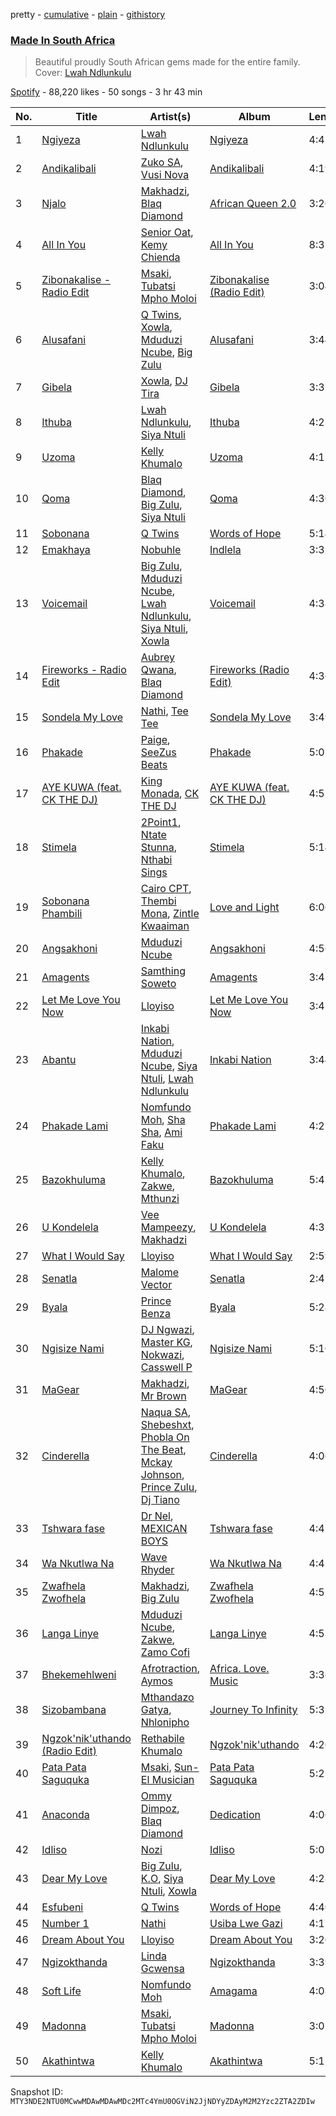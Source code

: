 pretty - [cumulative](/playlists/cumulative/37i9dQZF1DX9wXOYagay8L.md) - [plain](/playlists/plain/37i9dQZF1DX9wXOYagay8L) - [githistory](https://github.githistory.xyz/mackorone/spotify-playlist-archive/blob/main/playlists/plain/37i9dQZF1DX9wXOYagay8L)

### [Made In South Africa](https://open.spotify.com/playlist/37i9dQZF1DX9wXOYagay8L)

> Beautiful proudly South African gems made for the entire family\. Cover: <a href="https://open.spotify.com/artist/2h9NlcdGxIEnnh5aQuSeZ1?si=PU9vhObaRAGMe5mYoFDnXQ">Lwah Ndlunkulu</a>

[Spotify](https://open.spotify.com/user/spotify) - 88,220 likes - 50 songs - 3 hr 43 min

| No. | Title | Artist(s) | Album | Length |
|---|---|---|---|---|
| 1 | [Ngiyeza](https://open.spotify.com/track/3Pv1NcASIE987vF8t1VWVu) | [Lwah Ndlunkulu](https://open.spotify.com/artist/2h9NlcdGxIEnnh5aQuSeZ1) | [Ngiyeza](https://open.spotify.com/album/5S4kyrm5mTa1PK4ur0BPIR) | 4:41 |
| 2 | [Andikalibali](https://open.spotify.com/track/4AbvGdL2ZwSv1f1SzYtDMi) | [Zuko SA](https://open.spotify.com/artist/0LHMSltleAi3zHyRU8gYSt), [Vusi Nova](https://open.spotify.com/artist/0EdZov8Gv5SHN4IVF3b4m8) | [Andikalibali](https://open.spotify.com/album/5vjJ9ZSTiCJpFmcvPpkjGV) | 4:19 |
| 3 | [Njalo](https://open.spotify.com/track/7n1OBXJqXbBjCxRBDHIZmM) | [Makhadzi](https://open.spotify.com/artist/2aIcnnHTA16VbmhNJGLrGs), [Blaq Diamond](https://open.spotify.com/artist/7hdf9DSpgCpqVh03Ql1LKe) | [African Queen 2.0](https://open.spotify.com/album/57d2o9ABnFTKWX3xuYGFe9) | 3:20 |
| 4 | [All In You](https://open.spotify.com/track/75VD2d6BPTuESBrzRqD6xl) | [Senior Oat](https://open.spotify.com/artist/5cAwYPpCI9QI5V7N0mxUKw), [Kemy Chienda](https://open.spotify.com/artist/21ubOXEDOMELSW2LDxG8HK) | [All In You](https://open.spotify.com/album/0YJOAYBMM8zEhcMNHnGe95) | 8:32 |
| 5 | [Zibonakalise \- Radio Edit](https://open.spotify.com/track/2gT7Xwkd5S5xkbLfGAvMuA) | [Msaki](https://open.spotify.com/artist/5Oj5jQ98vsoHeIGqCS9Dfq), [Tubatsi Mpho Moloi](https://open.spotify.com/artist/1eraeBfwU1RwFj6LszJT65) | [Zibonakalise \(Radio Edit\)](https://open.spotify.com/album/5BeJuk03PJJtVgFuM2Yday) | 3:04 |
| 6 | [Alusafani](https://open.spotify.com/track/1BXfrEUZFDhrVahuVT3PMK) | [Q Twins](https://open.spotify.com/artist/2krUPP3nMYoF1C5WX3yB7J), [Xowla](https://open.spotify.com/artist/08ejcjfMzbGwiK9MVslxc5), [Mduduzi Ncube](https://open.spotify.com/artist/5jvlsVxfcbRVuHJ2Uv8WOh), [Big Zulu](https://open.spotify.com/artist/6sNKQgLUy4LVNEX3r1kG1A) | [Alusafani](https://open.spotify.com/album/4u56tBvuMwxuyvgE4VsnXn) | 3:44 |
| 7 | [Gibela](https://open.spotify.com/track/7h7Ygv9SuMXcuYZYNaghvj) | [Xowla](https://open.spotify.com/artist/08ejcjfMzbGwiK9MVslxc5), [DJ Tira](https://open.spotify.com/artist/4FC2wXrDWr5lLCZeAUgfVn) | [Gibela](https://open.spotify.com/album/1PJlGUGa58yCaE83Kt8zYJ) | 3:37 |
| 8 | [Ithuba](https://open.spotify.com/track/2DTnuVhrGnLcmgutAW4vb1) | [Lwah Ndlunkulu](https://open.spotify.com/artist/2h9NlcdGxIEnnh5aQuSeZ1), [Siya Ntuli](https://open.spotify.com/artist/5BggJAW7Ubyk8FR87MpGvc) | [Ithuba](https://open.spotify.com/album/1pYMs6qogXnmKzGoGlBwWQ) | 4:23 |
| 9 | [Uzoma](https://open.spotify.com/track/2CAqtVOt19JLoSvcx66kZL) | [Kelly Khumalo](https://open.spotify.com/artist/2MhYuOM0iHfOwQ0HeLa0no) | [Uzoma](https://open.spotify.com/album/5uKp2O0nl9TwCxfe1iCsxv) | 4:13 |
| 10 | [Qoma](https://open.spotify.com/track/7tJRECMBZbgGUh83C48NB0) | [Blaq Diamond](https://open.spotify.com/artist/7hdf9DSpgCpqVh03Ql1LKe), [Big Zulu](https://open.spotify.com/artist/6sNKQgLUy4LVNEX3r1kG1A), [Siya Ntuli](https://open.spotify.com/artist/5BggJAW7Ubyk8FR87MpGvc) | [Qoma](https://open.spotify.com/album/7bL1zIGv1QtVCBU2kEwIr6) | 4:30 |
| 11 | [Sobonana](https://open.spotify.com/track/2rkUVpUm885ZdY06e3Ub0v) | [Q Twins](https://open.spotify.com/artist/2krUPP3nMYoF1C5WX3yB7J) | [Words of Hope](https://open.spotify.com/album/78D6xzkUvdpGiVSMvckSOM) | 5:14 |
| 12 | [Emakhaya](https://open.spotify.com/track/3M8QUN5XraDwiIM2YlpqVN) | [Nobuhle](https://open.spotify.com/artist/2SuwWqS2g4w2GSE4lxD1UM) | [Indlela](https://open.spotify.com/album/69bzQJaAvMR92psMY098UI) | 3:32 |
| 13 | [Voicemail](https://open.spotify.com/track/6l4EAi2hbZU9TfZWHUzDBE) | [Big Zulu](https://open.spotify.com/artist/6sNKQgLUy4LVNEX3r1kG1A), [Mduduzi Ncube](https://open.spotify.com/artist/5jvlsVxfcbRVuHJ2Uv8WOh), [Lwah Ndlunkulu](https://open.spotify.com/artist/2h9NlcdGxIEnnh5aQuSeZ1), [Siya Ntuli](https://open.spotify.com/artist/5BggJAW7Ubyk8FR87MpGvc), [Xowla](https://open.spotify.com/artist/08ejcjfMzbGwiK9MVslxc5) | [Voicemail](https://open.spotify.com/album/1jpct6JMzUuQRCvCe0ASwS) | 4:38 |
| 14 | [Fireworks \- Radio Edit](https://open.spotify.com/track/6sicIMPjlLJKb3pojISu07) | [Aubrey Qwana](https://open.spotify.com/artist/6uVEWgg7sAAzfPQsXjzTRi), [Blaq Diamond](https://open.spotify.com/artist/7hdf9DSpgCpqVh03Ql1LKe) | [Fireworks \(Radio Edit\)](https://open.spotify.com/album/5R1pxFKqW1qdBB0OfvHpP6) | 4:36 |
| 15 | [Sondela My Love](https://open.spotify.com/track/1OKkFjd0I0vGXRMDKTc1jf) | [Nathi](https://open.spotify.com/artist/1YS0HL7FXRhO4x9XaBuato), [Tee Tee](https://open.spotify.com/artist/4aBFsMUKrFmmWErhjffHBW) | [Sondela My Love](https://open.spotify.com/album/0AQvG3M6bwk3QlGYYDXgO5) | 3:49 |
| 16 | [Phakade](https://open.spotify.com/track/3uDw8M8eTBDC7npvLy9ELS) | [Paige](https://open.spotify.com/artist/1UiuIk36C3ZI4Jqat38Q5L), [SeeZus Beats](https://open.spotify.com/artist/2IRgHENUusLqlDaj5hRmoi) | [Phakade](https://open.spotify.com/album/0lGgjqIGQb21QuAU55jpdQ) | 5:07 |
| 17 | [AYE KUWA \(feat\. CK THE DJ\)](https://open.spotify.com/track/2nws7wwvjHpP512xuDAn10) | [King Monada](https://open.spotify.com/artist/5SDXPZSEfwqvGPwqiQezOP), [CK THE DJ](https://open.spotify.com/artist/5aghK8xQCkW1oPN0I2xoHP) | [AYE KUWA \(feat\. CK THE DJ\)](https://open.spotify.com/album/6i7TW4LDvICObUfCJ9Jcas) | 4:52 |
| 18 | [Stimela](https://open.spotify.com/track/0AY3sNqV7qAdAZ8j6TRVBd) | [2Point1](https://open.spotify.com/artist/6Z6xrqezBTUUDnCinhPwCO), [Ntate Stunna](https://open.spotify.com/artist/1HKxOYJiTBtSgVTbKHK5XL), [Nthabi Sings](https://open.spotify.com/artist/2JN2Yx7wsJaGHbtzoAE4k7) | [Stimela](https://open.spotify.com/album/6j3BUkIFmKkXGIZiyEpZ71) | 5:14 |
| 19 | [Sobonana Phambili](https://open.spotify.com/track/4VhK1iNLYOpdHLyzXc9NLQ) | [Cairo CPT](https://open.spotify.com/artist/5ZU2z8HnE8qlUdBpUoCkMr), [Thembi Mona](https://open.spotify.com/artist/3Nwjw7vLX4cButAEtqIhnZ), [Zintle Kwaaiman](https://open.spotify.com/artist/2ZAbMozUyRHkoHzcQqffZK) | [Love and Light](https://open.spotify.com/album/5uZSDxYI3OqMbBY8FzR5Dt) | 6:00 |
| 20 | [Angsakhoni](https://open.spotify.com/track/21XL4xGIm6VhWSZF5uFYZb) | [Mduduzi Ncube](https://open.spotify.com/artist/5jvlsVxfcbRVuHJ2Uv8WOh) | [Angsakhoni](https://open.spotify.com/album/5BqRwQhNm7LwO4n9NcjzjO) | 4:56 |
| 21 | [Amagents](https://open.spotify.com/track/5dVd3tBZQhOctXiq2jwrhD) | [Samthing Soweto](https://open.spotify.com/artist/6HwxMgE895sejjGFin9Gvm) | [Amagents](https://open.spotify.com/album/0rgt2gSlZTttcQTg2xsvGK) | 3:43 |
| 22 | [Let Me Love You Now](https://open.spotify.com/track/1RDtcptsGUwhOgL58GYtTC) | [Lloyiso](https://open.spotify.com/artist/3CrKgAMSBXsnTugbUqpu6g) | [Let Me Love You Now](https://open.spotify.com/album/5puHhqrH1Bgnhj86KpdhOW) | 3:47 |
| 23 | [Abantu](https://open.spotify.com/track/5xaAYWgBOeJ538Df8skcTR) | [Inkabi Nation](https://open.spotify.com/artist/4yjXa0a7KagWS3l677Eo8e), [Mduduzi Ncube](https://open.spotify.com/artist/5jvlsVxfcbRVuHJ2Uv8WOh), [Siya Ntuli](https://open.spotify.com/artist/5BggJAW7Ubyk8FR87MpGvc), [Lwah Ndlunkulu](https://open.spotify.com/artist/2h9NlcdGxIEnnh5aQuSeZ1) | [Inkabi Nation](https://open.spotify.com/album/5LnMd4tXRxTHmLAZSlX7oP) | 3:44 |
| 24 | [Phakade Lami](https://open.spotify.com/track/6wQvbzsxSLKqYrPc26jd9S) | [Nomfundo Moh](https://open.spotify.com/artist/6brKi6i5SusNnoKcSlKAan), [Sha Sha](https://open.spotify.com/artist/0jUNGuEa2n7yyld7KjsVVT), [Ami Faku](https://open.spotify.com/artist/3flcjKgRCeBVZTR8n8iShE) | [Phakade Lami](https://open.spotify.com/album/44PV16rEIAsEdo4MxT62b9) | 4:21 |
| 25 | [Bazokhuluma](https://open.spotify.com/track/4x529fxVYN5qn2CrhiObz7) | [Kelly Khumalo](https://open.spotify.com/artist/2MhYuOM0iHfOwQ0HeLa0no), [Zakwe](https://open.spotify.com/artist/53tX0k8tF3LaZYncnfpCtd), [Mthunzi](https://open.spotify.com/artist/2qixIA7qPFts4yN1Av017D) | [Bazokhuluma](https://open.spotify.com/album/28nUXz2p6gs1vLlgnVD6Ka) | 5:43 |
| 26 | [U Kondelela](https://open.spotify.com/track/0EhTtfkHu8LoH4q3vJcgsz) | [Vee Mampeezy](https://open.spotify.com/artist/1HnX82fJQuTTF34wrYn2Zq), [Makhadzi](https://open.spotify.com/artist/2aIcnnHTA16VbmhNJGLrGs) | [U Kondelela](https://open.spotify.com/album/3Q6kTcN2cvW6PWdoGCQ9o2) | 4:33 |
| 27 | [What I Would Say](https://open.spotify.com/track/2RIQcWNRhgp5wbnwZ2mLXN) | [Lloyiso](https://open.spotify.com/artist/3CrKgAMSBXsnTugbUqpu6g) | [What I Would Say](https://open.spotify.com/album/33MQBGfeRumyzpZhMumRqC) | 2:59 |
| 28 | [Senatla](https://open.spotify.com/track/4RyrENkwf8yYHYoPZD7ZqJ) | [Malome Vector](https://open.spotify.com/artist/6AeHcNxdFsYI8WQE1f0YVw) | [Senatla](https://open.spotify.com/album/0fnc3yAtMbL3WHBDAnFC2W) | 2:41 |
| 29 | [Byala](https://open.spotify.com/track/4hmJCqRxK1mzvc8EKyTykO) | [Prince Benza](https://open.spotify.com/artist/5jCHpUIjSnOXUzVaxwBA2k) | [Byala](https://open.spotify.com/album/6IzPFY46mM8rSY9R2b4uu8) | 5:28 |
| 30 | [Ngisize Nami](https://open.spotify.com/track/4fyfjQNKxLTKBid9m3XMQc) | [DJ Ngwazi](https://open.spotify.com/artist/1G8HHPk0dZaahLJQPySFCi), [Master KG](https://open.spotify.com/artist/523y9KSneKh6APd1hKxLuF), [Nokwazi](https://open.spotify.com/artist/212CRvd7gujQnCCLbRhylL), [Casswell P](https://open.spotify.com/artist/13TUuvzi6FAkiA5F9MiYF8) | [Ngisize Nami](https://open.spotify.com/album/5DTWzDShfa07dCTqMGYsmy) | 5:10 |
| 31 | [MaGear](https://open.spotify.com/track/2ZrY5oRNMOLbmOKNGS9Ypo) | [Makhadzi](https://open.spotify.com/artist/2aIcnnHTA16VbmhNJGLrGs), [Mr Brown](https://open.spotify.com/artist/6zfdfAQ735KFzpBLkEJxhr) | [MaGear](https://open.spotify.com/album/2vN1f32aIIHTRtJ44dQ4Ll) | 4:50 |
| 32 | [Cinderella](https://open.spotify.com/track/4UOzNkGbhjBKQy0d3jSmO4) | [Naqua SA](https://open.spotify.com/artist/4ZBGTuegA9imRSv755wQVe), [Shebeshxt](https://open.spotify.com/artist/2dpnl8jbjq4Bh7QyhYp9fS), [Phobla On The Beat](https://open.spotify.com/artist/0jkr1MKltrqDEdCBRsfNmo), [Mckay Johnson](https://open.spotify.com/artist/3wW4Y3M6QkPefPEQm2QMnb), [Prince Zulu](https://open.spotify.com/artist/4NETVzQev8hC5NeY1vCHA2), [Dj Tiano](https://open.spotify.com/artist/1BthWIc1Zvl3yYCfYilmlJ) | [Cinderella](https://open.spotify.com/album/12LXzGy68cXC7CYMynBInB) | 4:06 |
| 33 | [Tshwara fase](https://open.spotify.com/track/0Pwb7370gQ8tkZ12z0uCUW) | [Dr Nel](https://open.spotify.com/artist/1SrSXJr38fAPChhIteqJKv), [MEXICAN BOYS](https://open.spotify.com/artist/4RuToLdNGFaBOgj4NCuz6o) | [Tshwara fase](https://open.spotify.com/album/70sPOd8XzepQ3orxSv7795) | 4:45 |
| 34 | [Wa Nkutlwa Na](https://open.spotify.com/track/4Y9p2y8QnCxBlMnJ56rvas) | [Wave Rhyder](https://open.spotify.com/artist/2g6Idw9wnJRWM0viAxhRRX) | [Wa Nkutlwa Na](https://open.spotify.com/album/19Cc36zy5O9APFjEw1HZFU) | 4:42 |
| 35 | [Zwafhela Zwofhela](https://open.spotify.com/track/6xAOVKfp6ffBwWRUtpKSlL) | [Makhadzi](https://open.spotify.com/artist/2aIcnnHTA16VbmhNJGLrGs), [Big Zulu](https://open.spotify.com/artist/6sNKQgLUy4LVNEX3r1kG1A) | [Zwafhela Zwofhela](https://open.spotify.com/album/5odoFEselKhI5OXfKPouaZ) | 4:51 |
| 36 | [Langa Linye](https://open.spotify.com/track/56OeFbi7h1lX31zXpLc5yh) | [Mduduzi Ncube](https://open.spotify.com/artist/5jvlsVxfcbRVuHJ2Uv8WOh), [Zakwe](https://open.spotify.com/artist/53tX0k8tF3LaZYncnfpCtd), [Zamo Cofi](https://open.spotify.com/artist/3NvuFbzWW4pgjO4L7uUEPv) | [Langa Linye](https://open.spotify.com/album/5SmgVjY1nTnyK8wil50fLx) | 4:53 |
| 37 | [Bhekemehlweni](https://open.spotify.com/track/4GqYUUX01isf7s5YpQk59o) | [Afrotraction](https://open.spotify.com/artist/5nWUxMDXCniEU2M0VXZPH3), [Aymos](https://open.spotify.com/artist/3xXIOO328Ieh0PWOcxivjL) | [Africa\. Love\. Music](https://open.spotify.com/album/5LirWmWeo0o9nZbMPVfEMf) | 3:36 |
| 38 | [Sizobambana](https://open.spotify.com/track/5sEroXGaxA40N3HQWX6snd) | [Mthandazo Gatya](https://open.spotify.com/artist/3jxs3XKuz7KUmjBMN5Yees), [Nhlonipho](https://open.spotify.com/artist/2pia1bbhmqFUxZvJzsulRW) | [Journey To Infinity](https://open.spotify.com/album/2kRJW6Hq4iZdXenCfXDJ2F) | 5:31 |
| 39 | [Ngzok'nik'uthando \(Radio Edit\)](https://open.spotify.com/track/0bMHwf7X5H7IG9jaSM9xEm) | [Rethabile Khumalo](https://open.spotify.com/artist/79b9O9C4dZhszxkYiaysUV) | [Ngzok'nik'uthando](https://open.spotify.com/album/36iqSxDSF001SVG7zSs4ZI) | 4:20 |
| 40 | [Pata Pata Saguquka](https://open.spotify.com/track/4aYRNnclXE50YTEQ8PvBNn) | [Msaki](https://open.spotify.com/artist/5Oj5jQ98vsoHeIGqCS9Dfq), [Sun\-El Musician](https://open.spotify.com/artist/0W8WpLB5WoXLgiA193LXk6) | [Pata Pata Saguquka](https://open.spotify.com/album/4C6AluXJv87ieS26W0prnB) | 5:25 |
| 41 | [Anaconda](https://open.spotify.com/track/5z4TYCJddMV0BNBauAv8XF) | [Ommy Dimpoz](https://open.spotify.com/artist/3xf0XXmoiUgVVyZBYYjpt6), [Blaq Diamond](https://open.spotify.com/artist/7hdf9DSpgCpqVh03Ql1LKe) | [Dedication](https://open.spotify.com/album/2POxnPAwIL0Lq9QKszh9Qg) | 4:06 |
| 42 | [Idliso](https://open.spotify.com/track/19nYxv4eoMwEjxgruXqOSK) | [Nozi](https://open.spotify.com/artist/30kJwhrtiIFDPOa7og862Y) | [Idliso](https://open.spotify.com/album/6Gw7TPI2X8j9VLfWzG6qVK) | 5:05 |
| 43 | [Dear My Love](https://open.spotify.com/track/3fRbiyjVveNHksnKq5r7B1) | [Big Zulu](https://open.spotify.com/artist/6sNKQgLUy4LVNEX3r1kG1A), [K.O](https://open.spotify.com/artist/3ilw3NJXRWd153LIBsme1z), [Siya Ntuli](https://open.spotify.com/artist/5BggJAW7Ubyk8FR87MpGvc), [Xowla](https://open.spotify.com/artist/08ejcjfMzbGwiK9MVslxc5) | [Dear My Love](https://open.spotify.com/album/3ClCqeqqxUjeUOBndoPmlu) | 4:28 |
| 44 | [Esfubeni](https://open.spotify.com/track/7eIGgeSfeC3FHd2xiZ6cks) | [Q Twins](https://open.spotify.com/artist/2krUPP3nMYoF1C5WX3yB7J) | [Words of Hope](https://open.spotify.com/album/78D6xzkUvdpGiVSMvckSOM) | 4:40 |
| 45 | [Number 1](https://open.spotify.com/track/28uEOZvK9boEWq4LgxFIuF) | [Nathi](https://open.spotify.com/artist/1YS0HL7FXRhO4x9XaBuato) | [Usiba Lwe Gazi](https://open.spotify.com/album/4kzfelmFoUzuDzyBszL7aq) | 4:17 |
| 46 | [Dream About You](https://open.spotify.com/track/05lM7Ep8UESoe3LV5yrew5) | [Lloyiso](https://open.spotify.com/artist/3CrKgAMSBXsnTugbUqpu6g) | [Dream About You](https://open.spotify.com/album/01feIntmkFDFp5WXym3hHs) | 3:20 |
| 47 | [Ngizokthanda](https://open.spotify.com/track/4MRDfU114k3dd6jGHgEtva) | [Linda Gcwensa](https://open.spotify.com/artist/08vFZzvz5L5aP8Bk4PHeWv) | [Ngizokthanda](https://open.spotify.com/album/27db3O40tFLHEEo8bCRgiy) | 3:39 |
| 48 | [Soft Life](https://open.spotify.com/track/6u2IvQN4TBBPLXkGYwWTlw) | [Nomfundo Moh](https://open.spotify.com/artist/6brKi6i5SusNnoKcSlKAan) | [Amagama](https://open.spotify.com/album/0BGc6z2e1fCAEi2GAngKRm) | 4:08 |
| 49 | [Madonna](https://open.spotify.com/track/152r40YkplZWECHc392lTa) | [Msaki](https://open.spotify.com/artist/5Oj5jQ98vsoHeIGqCS9Dfq), [Tubatsi Mpho Moloi](https://open.spotify.com/artist/1eraeBfwU1RwFj6LszJT65) | [Madonna](https://open.spotify.com/album/1RxQeHE8nnHn4pZJxUfwvv) | 3:07 |
| 50 | [Akathintwa](https://open.spotify.com/track/3vT35rhGVQZVBMQODC0ora) | [Kelly Khumalo](https://open.spotify.com/artist/2MhYuOM0iHfOwQ0HeLa0no) | [Akathintwa](https://open.spotify.com/album/0Y9hPEypFpNLU2n8zcNccs) | 5:15 |

Snapshot ID: `MTY3NDE2NTU0MCwwMDAwMDAwMDc2MTc4YmU0OGViN2JjNDYyZDAyM2M2Yzc2ZTA2ZDIw`
